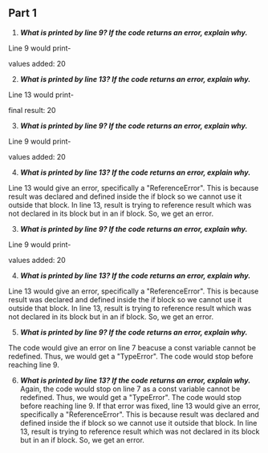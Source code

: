 ## Part 1

1. ***What is printed by line 9? If the code returns an error, explain why.***

Line 9 would print-

values added:  20 

2. ***What is printed by line 13? If the code returns an error, explain why.***

Line 13 would print-

final result:  20


3. ***What is printed by line 9? If the code returns an error, explain why.***

Line 9 would print-

values added:  20 

4. ***What is printed by line 13? If the code returns an error, explain why.***

Line 13 would give an error, specifically a "ReferenceError". This is because result was declared and defined inside the if block so we cannot use it outside that block. In line 13, result is trying to reference result which was not declared in its block but in an if block. So, we get an error. 

3. ***What is printed by line 9? If the code returns an error, explain why.***

Line 9 would print-

values added:  20 

4. ***What is printed by line 13? If the code returns an error, explain why.***

Line 13 would give an error, specifically a "ReferenceError". This is because result was declared and defined inside the if block so we cannot use it outside that block. In line 13, result is trying to reference result which was not declared in its block but in an if block. So, we get an error. 

5. ***What is printed by line 9? If the code returns an error, explain why.***

The code would give an error on line 7 beacuse a const variable cannot be redefined. Thus, we would get a "TypeError". The code would stop before reaching line 9.   

6. ***What is printed by line 13? If the code returns an error, explain why.***
Again, the code would stop on line 7 as a const variable cannot be redefined. Thus, we would get a "TypeError". The code would stop before reaching line 9.
If that error was fixed, line 13 would give an error, specifically a "ReferenceError". This is because result was declared and defined inside the if block so we cannot use it outside that block. In line 13, result is trying to reference result which was not declared in its block but in an if block. So, we get an error. 
